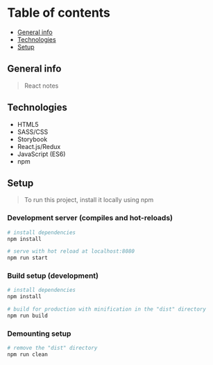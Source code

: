 # Table of contents

- [General info](#general-info)
- [Technologies](#technologies)
- [Setup](#setup)

## General info

> React notes

## Technologies

- HTML5
- SASS/CSS
- Storybook
- React.js/Redux
- JavaScript (ES6)
- npm

## Setup

> To run this project, install it locally using npm

### Development server (compiles and hot-reloads)

```bash
# install dependencies
npm install

# serve with hot reload at localhost:8080
npm run start
```

### Build setup (development)

```bash
# install dependencies
npm install

# build for production with minification in the "dist" directory
npm run build
```

### Demounting setup

```bash
# remove the "dist" directory
npm run clean
```

